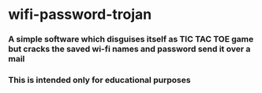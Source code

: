 # wifi-password-trojan
### A simple software which disguises itself as TIC TAC TOE game but cracks the saved wi-fi names and password send it over a mail
### This is intended only for educational purposes
